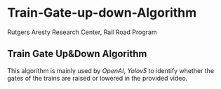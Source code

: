 # Train-Gate-up-down-Algorithm
Rutgers Aresty Research Center, Rail Road Program

## Train Gate Up&Down Algorithm
This algorithm is mainly used by _OpenAI_, _Yolov5_ to identify whether the gates of the trains are raised or lowered in the provided video. 
